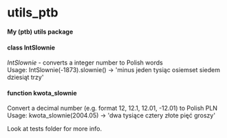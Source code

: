 # utils_ptb
**My (ptb) utils package**

#### class IntSlownie
*IntSlownie* - converts a integer number to Polish words\
Usage: IntSlownie(-1873).slownie() -> 'minus jeden tysiąc osiemset siedem dziesiąt trzy'

#### function kwota_slownie
Convert a decimal number (e.g. format 12, 12.1, 12.01, -12.01) to Polish PLN\
Usage: kwota_slownie(2004.05) -> 'dwa tysiące cztery złote pięć groszy'


Look at tests folder for more info.
